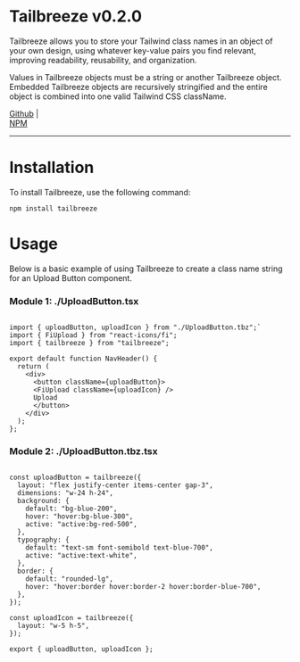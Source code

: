 # **Tailbreeze v0.2.0**

Tailbreeze allows you to store your Tailwind class names in an object of your own design, using whatever key-value pairs you find relevant, improving readability, reusability, and organization.

Values in Tailbreeze objects must be a string or another Tailbreeze object. Embedded Tailbreeze objects are recursively stringified and the entire object is combined into one valid Tailwind CSS className.

[Github](https://github.com/TannerJW22/tailbreeze) |  
[NPM](https://www.npmjs.com/package/tailbreeze)

---

# Installation

To install Tailbreeze, use the following command:

`npm install tailbreeze`

# Usage

Below is a basic example of using Tailbreeze to create a class name string for an Upload Button component.

### Module 1: ./UploadButton.tsx

```

import { uploadButton, uploadIcon } from "./UploadButton.tbz";`
import { FiUpload } from "react-icons/fi";
import { tailbreeze } from "tailbreeze";

export default function NavHeader() {
  return (
    <div>
      <button className={uploadButton}>
      <FiUpload className={uploadIcon} />
      Upload
      </button>
    </div>
  );
};

```

### Module 2: ./UploadButton.tbz.tsx

```

const uploadButton = tailbreeze({
  layout: "flex justify-center items-center gap-3",
  dimensions: "w-24 h-24",
  background: {
    default: "bg-blue-200",
    hover: "hover:bg-blue-300",
    active: "active:bg-red-500",
  },
  typography: {
    default: "text-sm font-semibold text-blue-700",
    active: "active:text-white",
  },
  border: {
    default: "rounded-lg",
    hover: "hover:border hover:border-2 hover:border-blue-700",
  },
});

const uploadIcon = tailbreeze({
  layout: "w-5 h-5",
});

export { uploadButton, uploadIcon };

```
